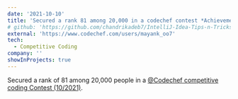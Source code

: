 ```yaml
---
date: '2021-10-10'
title: 'Secured a rank 81 among 20,000 in a codechef contest *Achievement*'
# github: 'https://github.com/chandrikadeb7/IntelliJ-Idea-Tips-n-Tricks'
external: 'https://www.codechef.com/users/mayank_oo7'
tech:
  - Competitive Coding
company: ''
showInProjects: true
---
```


Secured a rank of 81 among 20,000 people in a
[@Codechef competitive coding Contest (10/2021)](https://www.codechef.com/OCT21C).